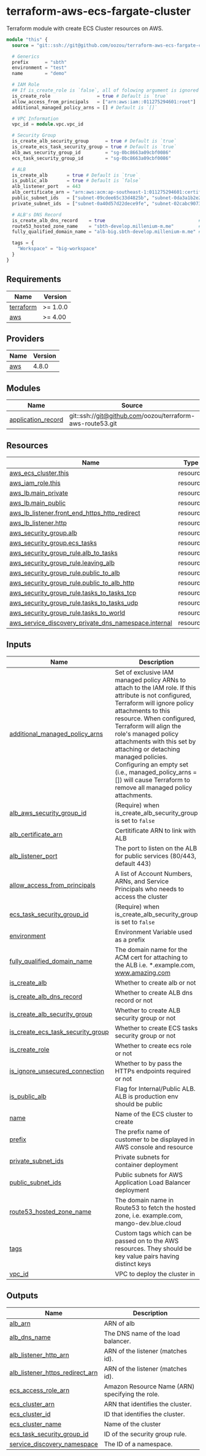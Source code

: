 # terraform-aws-ecs-fargate-cluster

Terraform module with create ECS Cluster resources on AWS.

```terraform
module "this" {
  source = "git::ssh://git@github.com/oozou/terraform-aws-ecs-fargate-cluster.git?ref=<branch_or_version>"

  # Generics
  prefix      = "sbth"
  environment = "test"
  name        = "demo"

  # IAM Role
  ## If is_create_role is `false`, all of folowing argument is ignored
  is_create_role                 = true # Default is `true`
  allow_access_from_principals   = ["arn:aws:iam::011275294601:root"]
  additional_managed_policy_arns = [] # Default is `[]`

  # VPC Information
  vpc_id = module.vpc.vpc_id

  # Security Group
  is_create_alb_security_group      = true # Default is `true`
  is_create_ecs_task_security_group = true # Default is `true`
  alb_aws_security_group_id         = "sg-0bc8663a09cbf0086"
  ecs_task_security_group_id        = "sg-0bc8663a09cbf0086"

  # ALB
  is_create_alb       = true # Default is `true`
  is_public_alb       = true # Default is `false`
  alb_listener_port   = 443
  alb_certificate_arn = "arn:aws:acm:ap-southeast-1:011275294601:certificate/e4293aa2-fe4a-4c68-be1e-efec9e6b94e0"
  public_subnet_ids   = ["subnet-09cdee65c33d4825b", "subnet-0da3a1b2e281e3ec8", "subnet-0d6a4441defb02d01"] # If is_public_alb is `true`, public_subnet_ids is required
  private_subnet_ids  = ["subnet-0a40d57d22dece9fe", "subnet-02cabc90738b8463d", "subnet-021a2a11a7fb039ed"] # If is_public_alb is `false`, public_subnet_ids is required

  # ALB's DNS Record
  is_create_alb_dns_record    = true                                  # Default is `true`
  route53_hosted_zone_name    = "sbth-develop.millenium-m.me"         # The zone that alb record will be created
  fully_qualified_domain_name = "alb-big.sbth-develop.millenium-m.me" # ALB's record name

  tags = {
    "Workspace" = "big-workspace"
  }
}
```


<!-- BEGIN_TF_DOCS -->
## Requirements

| Name                                                                      | Version  |
|---------------------------------------------------------------------------|----------|
| <a name="requirement_terraform"></a> [terraform](#requirement\_terraform) | >= 1.0.0 |
| <a name="requirement_aws"></a> [aws](#requirement\_aws)                   | >= 4.00  |

## Providers

| Name                                              | Version |
|---------------------------------------------------|---------|
| <a name="provider_aws"></a> [aws](#provider\_aws) | 4.8.0   |

## Modules

| Name                                                                                         | Source                                                    | Version |
|----------------------------------------------------------------------------------------------|-----------------------------------------------------------|---------|
| <a name="module_application_record"></a> [application\_record](#module\_application\_record) | git::ssh://git@github.com/oozou/terraform-aws-route53.git | v1.0.0  |

## Resources

| Name                                                                                                                                                                        | Type     |
|-----------------------------------------------------------------------------------------------------------------------------------------------------------------------------|----------|
| [aws_ecs_cluster.this](https://registry.terraform.io/providers/hashicorp/aws/latest/docs/resources/ecs_cluster)                                                             | resource |
| [aws_iam_role.this](https://registry.terraform.io/providers/hashicorp/aws/latest/docs/resources/iam_role)                                                                   | resource |
| [aws_lb.main_private](https://registry.terraform.io/providers/hashicorp/aws/latest/docs/resources/lb)                                                                       | resource |
| [aws_lb.main_public](https://registry.terraform.io/providers/hashicorp/aws/latest/docs/resources/lb)                                                                        | resource |
| [aws_lb_listener.front_end_https_http_redirect](https://registry.terraform.io/providers/hashicorp/aws/latest/docs/resources/lb_listener)                                    | resource |
| [aws_lb_listener.http](https://registry.terraform.io/providers/hashicorp/aws/latest/docs/resources/lb_listener)                                                             | resource |
| [aws_security_group.alb](https://registry.terraform.io/providers/hashicorp/aws/latest/docs/resources/security_group)                                                        | resource |
| [aws_security_group.ecs_tasks](https://registry.terraform.io/providers/hashicorp/aws/latest/docs/resources/security_group)                                                  | resource |
| [aws_security_group_rule.alb_to_tasks](https://registry.terraform.io/providers/hashicorp/aws/latest/docs/resources/security_group_rule)                                     | resource |
| [aws_security_group_rule.leaving_alb](https://registry.terraform.io/providers/hashicorp/aws/latest/docs/resources/security_group_rule)                                      | resource |
| [aws_security_group_rule.public_to_alb](https://registry.terraform.io/providers/hashicorp/aws/latest/docs/resources/security_group_rule)                                    | resource |
| [aws_security_group_rule.public_to_alb_http](https://registry.terraform.io/providers/hashicorp/aws/latest/docs/resources/security_group_rule)                               | resource |
| [aws_security_group_rule.tasks_to_tasks_tcp](https://registry.terraform.io/providers/hashicorp/aws/latest/docs/resources/security_group_rule)                               | resource |
| [aws_security_group_rule.tasks_to_tasks_udp](https://registry.terraform.io/providers/hashicorp/aws/latest/docs/resources/security_group_rule)                               | resource |
| [aws_security_group_rule.tasks_to_world](https://registry.terraform.io/providers/hashicorp/aws/latest/docs/resources/security_group_rule)                                   | resource |
| [aws_service_discovery_private_dns_namespace.internal](https://registry.terraform.io/providers/hashicorp/aws/latest/docs/resources/service_discovery_private_dns_namespace) | resource |

## Inputs

| Name                                                                                                                                            | Description                                                                                                                                                                                                                                                                                                                                                                                                                          | Type           | Default | Required |
|-------------------------------------------------------------------------------------------------------------------------------------------------|--------------------------------------------------------------------------------------------------------------------------------------------------------------------------------------------------------------------------------------------------------------------------------------------------------------------------------------------------------------------------------------------------------------------------------------|----------------|---------|:--------:|
| <a name="input_additional_managed_policy_arns"></a> [additional\_managed\_policy\_arns](#input\_additional\_managed\_policy\_arns)              | Set of exclusive IAM managed policy ARNs to attach to the IAM role. If this attribute is not configured, Terraform will ignore policy attachments to this resource. When configured, Terraform will align the role's managed policy attachments with this set by attaching or detaching managed policies. Configuring an empty set (i.e., managed\_policy\_arns = []) will cause Terraform to remove all managed policy attachments. | `list(string)` | `[]`    |    no    |
| <a name="input_alb_aws_security_group_id"></a> [alb\_aws\_security\_group\_id](#input\_alb\_aws\_security\_group\_id)                           | (Require) when is\_create\_alb\_security\_group is set to `false`                                                                                                                                                                                                                                                                                                                                                                    | `string`       | `""`    |    no    |
| <a name="input_alb_certificate_arn"></a> [alb\_certificate\_arn](#input\_alb\_certificate\_arn)                                                 | Certitificate ARN to link with ALB                                                                                                                                                                                                                                                                                                                                                                                                   | `string`       | `""`    |    no    |
| <a name="input_alb_listener_port"></a> [alb\_listener\_port](#input\_alb\_listener\_port)                                                       | The port to listen on the ALB for public services (80/443, default 443)                                                                                                                                                                                                                                                                                                                                                              | `number`       | `443`   |    no    |
| <a name="input_allow_access_from_principals"></a> [allow\_access\_from\_principals](#input\_allow\_access\_from\_principals)                    | A list of Account Numbers, ARNs, and Service Principals who needs to access the cluster                                                                                                                                                                                                                                                                                                                                              | `list(string)` | `[]`    |    no    |
| <a name="input_ecs_task_security_group_id"></a> [ecs\_task\_security\_group\_id](#input\_ecs\_task\_security\_group\_id)                        | (Require) when is\_create\_alb\_security\_group is set to `false`                                                                                                                                                                                                                                                                                                                                                                    | `string`       | `""`    |    no    |
| <a name="input_environment"></a> [environment](#input\_environment)                                                                             | Environment Variable used as a prefix                                                                                                                                                                                                                                                                                                                                                                                                | `string`       | n/a     |   yes    |
| <a name="input_fully_qualified_domain_name"></a> [fully\_qualified\_domain\_name](#input\_fully\_qualified\_domain\_name)                       | The domain name for the ACM cert for attaching to the ALB i.e. *.example.com, www.amazing.com                                                                                                                                                                                                                                                                                                                                        | `string`       | `""`    |    no    |
| <a name="input_is_create_alb"></a> [is\_create\_alb](#input\_is\_create\_alb)                                                                   | Whether to create alb or not                                                                                                                                                                                                                                                                                                                                                                                                         | `bool`         | `true`  |    no    |
| <a name="input_is_create_alb_dns_record"></a> [is\_create\_alb\_dns\_record](#input\_is\_create\_alb\_dns\_record)                              | Whether to create ALB dns record or not                                                                                                                                                                                                                                                                                                                                                                                              | `bool`         | `true`  |    no    |
| <a name="input_is_create_alb_security_group"></a> [is\_create\_alb\_security\_group](#input\_is\_create\_alb\_security\_group)                  | Whether to create ALB security group or not                                                                                                                                                                                                                                                                                                                                                                                          | `bool`         | `true`  |    no    |
| <a name="input_is_create_ecs_task_security_group"></a> [is\_create\_ecs\_task\_security\_group](#input\_is\_create\_ecs\_task\_security\_group) | Whether to create ECS tasks security group or not                                                                                                                                                                                                                                                                                                                                                                                    | `bool`         | `true`  |    no    |
| <a name="input_is_create_role"></a> [is\_create\_role](#input\_is\_create\_role)                                                                | Whether to create ecs role or not                                                                                                                                                                                                                                                                                                                                                                                                    | `bool`         | `true`  |    no    |
| <a name="input_is_ignore_unsecured_connection"></a> [is\_ignore\_unsecured\_connection](#input\_is\_ignore\_unsecured\_connection)              | Whether to by pass the HTTPs endpoints required or not                                                                                                                                                                                                                                                                                                                                                                               | `bool`         | `false` |    no    |
| <a name="input_is_public_alb"></a> [is\_public\_alb](#input\_is\_public\_alb)                                                                   | Flag for Internal/Public ALB. ALB is production env should be public                                                                                                                                                                                                                                                                                                                                                                 | `bool`         | `false` |    no    |
| <a name="input_name"></a> [name](#input\_name)                                                                                                  | Name of the ECS cluster to create                                                                                                                                                                                                                                                                                                                                                                                                    | `string`       | n/a     |   yes    |
| <a name="input_prefix"></a> [prefix](#input\_prefix)                                                                                            | The prefix name of customer to be displayed in AWS console and resource                                                                                                                                                                                                                                                                                                                                                              | `string`       | n/a     |   yes    |
| <a name="input_private_subnet_ids"></a> [private\_subnet\_ids](#input\_private\_subnet\_ids)                                                    | Private subnets for container deployment                                                                                                                                                                                                                                                                                                                                                                                             | `list(string)` | `[]`    |    no    |
| <a name="input_public_subnet_ids"></a> [public\_subnet\_ids](#input\_public\_subnet\_ids)                                                       | Public subnets for AWS Application Load Balancer deployment                                                                                                                                                                                                                                                                                                                                                                          | `list(string)` | `[]`    |    no    |
| <a name="input_route53_hosted_zone_name"></a> [route53\_hosted\_zone\_name](#input\_route53\_hosted\_zone\_name)                                | The domain name in Route53 to fetch the hosted zone, i.e. example.com, mango-dev.blue.cloud                                                                                                                                                                                                                                                                                                                                          | `string`       | `""`    |    no    |
| <a name="input_tags"></a> [tags](#input\_tags)                                                                                                  | Custom tags which can be passed on to the AWS resources. They should be key value pairs having distinct keys                                                                                                                                                                                                                                                                                                                         | `map(any)`     | `{}`    |    no    |
| <a name="input_vpc_id"></a> [vpc\_id](#input\_vpc\_id)                                                                                          | VPC to deploy the cluster in                                                                                                                                                                                                                                                                                                                                                                                                         | `string`       | n/a     |   yes    |

## Outputs

| Name                                                                                                                                      | Description                                     |
|-------------------------------------------------------------------------------------------------------------------------------------------|-------------------------------------------------|
| <a name="output_alb_arn"></a> [alb\_arn](#output\_alb\_arn)                                                                               | ARN of alb                                      |
| <a name="output_alb_dns_name"></a> [alb\_dns\_name](#output\_alb\_dns\_name)                                                              | The DNS name of the load balancer.              |
| <a name="output_alb_listener_http_arn"></a> [alb\_listener\_http\_arn](#output\_alb\_listener\_http\_arn)                                 | ARN of the listener (matches id).               |
| <a name="output_alb_listener_https_redirect_arn"></a> [alb\_listener\_https\_redirect\_arn](#output\_alb\_listener\_https\_redirect\_arn) | ARN of the listener (matches id).               |
| <a name="output_ecs_access_role_arn"></a> [ecs\_access\_role\_arn](#output\_ecs\_access\_role\_arn)                                       | Amazon Resource Name (ARN) specifying the role. |
| <a name="output_ecs_cluster_arn"></a> [ecs\_cluster\_arn](#output\_ecs\_cluster\_arn)                                                     | ARN that identifies the cluster.                |
| <a name="output_ecs_cluster_id"></a> [ecs\_cluster\_id](#output\_ecs\_cluster\_id)                                                        | ID that identifies the cluster.                 |
| <a name="output_ecs_cluster_name"></a> [ecs\_cluster\_name](#output\_ecs\_cluster\_name)                                                  | Name of the cluster                             |
| <a name="output_ecs_task_security_group_id"></a> [ecs\_task\_security\_group\_id](#output\_ecs\_task\_security\_group\_id)                | ID of the security group rule.                  |
| <a name="output_service_discovery_namespace"></a> [service\_discovery\_namespace](#output\_service\_discovery\_namespace)                 | The ID of a namespace.                          |
<!-- END_TF_DOCS -->
